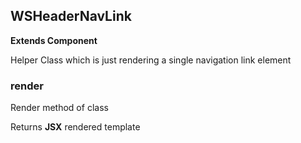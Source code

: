 <!-- Generated by documentation.js. Update this documentation by updating the source code. -->

## WSHeaderNavLink

**Extends Component**

Helper Class which is just rendering a single navigation link element

### render

Render method of class

Returns **JSX** rendered template
